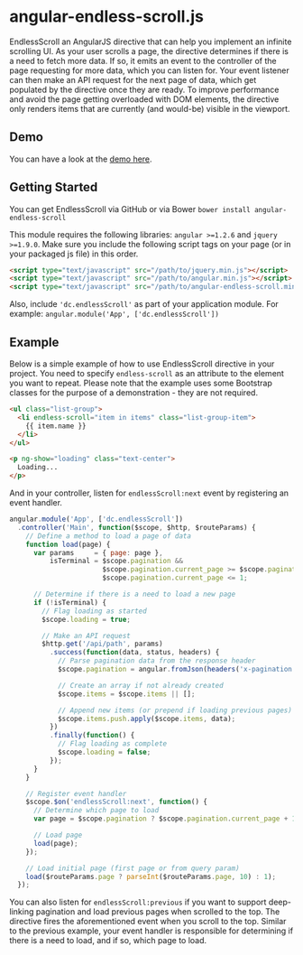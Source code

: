 angular-endless-scroll.js
=========================

EndlessScroll an AngularJS directive that can help you implement an infinite scrolling UI. As your user scrolls a page, the directive determines if there is a need to fetch more data. If so, it emits an event to the controller of the page requesting for more data, which you can listen for. Your event listener can then make an API request for the next page of data, which get populated by the directive once they are ready. To improve performance and avoid the page getting overloaded with DOM elements, the directive only renders items that are currently (and would-be) visible in the viewport.

## Demo

You can have a look at the [demo here](http://davidchin.me/demos/angular/endless-scroll).

## Getting Started

You can get EndlessScroll via GitHub or via Bower `bower install angular-endless-scroll`

This module requires the following libraries: `angular >=1.2.6` and `jquery >=1.9.0`. Make sure you include the following script tags on your page (or in your packaged js file) in this order.

```html
<script type="text/javascript" src="/path/to/jquery.min.js"></script>
<script type="text/javascript" src="/path/to/angular.min.js"></script>
<script type="text/javascript" src="/path/to/angular-endless-scroll.min.js"></script>
```

Also, include `'dc.endlessScroll'` as part of your application module. For example: `angular.module('App', ['dc.endlessScroll'])`

## Example

Below is a simple example of how to use EndlessScroll directive in your project. You need to specify `endless-scroll` as an attribute to the element you want to repeat. Please note that the example uses some Bootstrap classes for the purpose of a demonstration - they are not required.

```html
<ul class="list-group">
  <li endless-scroll="item in items" class="list-group-item">
    {{ item.name }}
  </li>
</ul>

<p ng-show="loading" class="text-center">
  Loading...
</p>
```

And in your controller, listen for `endlessScroll:next` event by registering an event handler.

```javascript
angular.module('App', ['dc.endlessScroll'])
  .controller('Main', function($scope, $http, $routeParams) {
    // Define a method to load a page of data
    function load(page) {
      var params     = { page: page },
          isTerminal = $scope.pagination &&
                       $scope.pagination.current_page >= $scope.pagination.total_pages &&
                       $scope.pagination.current_page <= 1;

      // Determine if there is a need to load a new page
      if (!isTerminal) {
        // Flag loading as started
        $scope.loading = true;

        // Make an API request
        $http.get('/api/path', params)
          .success(function(data, status, headers) {
            // Parse pagination data from the response header
            $scope.pagination = angular.fromJson(headers('x-pagination'));

            // Create an array if not already created
            $scope.items = $scope.items || [];

            // Append new items (or prepend if loading previous pages)
            $scope.items.push.apply($scope.items, data);
          })
          .finally(function() {
            // Flag loading as complete
            $scope.loading = false;
          });
      }
    }

    // Register event handler
    $scope.$on('endlessScroll:next', function() {
      // Determine which page to load
      var page = $scope.pagination ? $scope.pagination.current_page + 1 : 1;

      // Load page
      load(page);
    });

    // Load initial page (first page or from query param)
    load($routeParams.page ? parseInt($routeParams.page, 10) : 1);
  });
```

You can also listen for `endlessScroll:previous` if you want to support deep-linking pagination and load previous pages when scrolled to the top. The directive fires the aforementioned event when you scroll to the top. Similar to the previous example, your event handler is responsible for determining if there is a need to load, and if so, which page to load.
